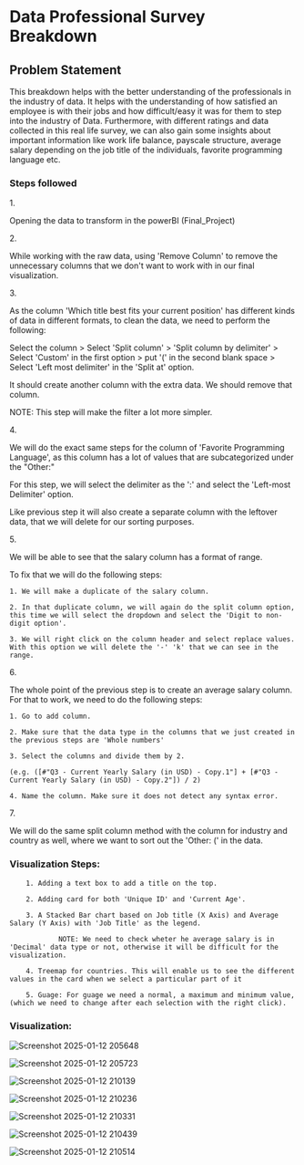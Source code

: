 # Data Professional Survey Breakdown


## Problem Statement

This breakdown helps with the better understanding of the professionals in the industry of data. It helps with the understanding of how satisfied an employee is with their jobs and how difficult/easy it was for them to step into the industry of Data. Furthermore, with different ratings and data collected in this real life survey, we can also gain some insights about important information like work life balance, payscale structure, average salary depending on the job title of the individuals, favorite programming language etc.


### Steps followed 

1. 

Opening the data to transform in the powerBI (Final_Project)


2. 

While working with the raw data, using 'Remove Column' to remove the unnecessary columns that we don't want to work with in our final visualization.


3. 

As the column 'Which title best fits your current position' has different kinds of data in different formats, to clean the
data, we need to perform the following:

Select the column > Select 'Split column' > 'Split column by delimiter' > Select 'Custom' in the first option > put '(' in the second blank space > Select 'Left most delimiter' in the 'Split at' option.

It should create another column with the extra data. We should remove that column.

NOTE: This step will make the filter a lot more simpler.


4. 

We will do the exact same steps for the column of 'Favorite Programming Language', as this column has a lot of
values that are subcategorized under the "Other:"

For this step, we will select the delimiter as the ':' and select the 'Left-most Delimiter' option.

Like previous step it will also create a separate column with the leftover data, that we will delete for our sorting
purposes.



5. 

We will be able to see that the salary column has a format of range.

To fix that we will do the following steps:

	1. We will make a duplicate of the salary column.

	2. In that duplicate column, we will again do the split column option, this time we will select the dropdown and select the 'Digit to non-digit option'.

	3. We will right click on the column header and select replace values. With this option we will delete the '-' 'k' that we can see in the range.



6. 

The whole point of the previous step is to create an average salary column. For that to work, we need to do the
following steps:

	1. Go to add column.

	2. Make sure that the data type in the columns that we just created in the previous steps are 'Whole numbers'

	3. Select the columns and divide them by 2. 

	(e.g. ([#"Q3 - Current Yearly Salary (in USD) - Copy.1"] + [#"Q3 - Current Yearly Salary (in USD) - Copy.2"]) / 2)

	4. Name the column. Make sure it does not detect any syntax error.



7. 

We will do the same split column method with the column for industry and country as well, where we want to sort out the 'Other: (' in the data.



### Visualization Steps:


        1. Adding a text box to add a title on the top.

        2. Adding card for both 'Unique ID' and 'Current Age'.

        3. A Stacked Bar chart based on Job title (X Axis) and Average Salary (Y Axis) with 'Job Title' as the legend.

                NOTE: We need to check wheter he average salary is in 'Decimal' data type or not, otherwise it will be difficult for the visualization.

        4. Treemap for countries. This will enable us to see the different values in the card when we select a particular part of it

        5. Guage: For guage we need a normal, a maximum and minimum value, (which we need to change after each selection with the right click).




### Visualization:

![Screenshot 2025-01-12 205648](https://github.com/user-attachments/assets/e3beb02b-73d0-4e4d-aa00-c1dd410d8942)

![Screenshot 2025-01-12 205723](https://github.com/user-attachments/assets/30c5a37b-b11e-4d05-ac81-1e08dae1434f)


![Screenshot 2025-01-12 210139](https://github.com/user-attachments/assets/742c9581-9172-4643-a799-49b0a88a2e25)

![Screenshot 2025-01-12 210236](https://github.com/user-attachments/assets/7b5879dd-5c8e-4192-b3b7-df1d0808fab1)

![Screenshot 2025-01-12 210331](https://github.com/user-attachments/assets/352949eb-07ac-4a30-9550-57448d36b8c0)

![Screenshot 2025-01-12 210439](https://github.com/user-attachments/assets/a1079ef7-4124-41e8-a507-ca764e19240d)

![Screenshot 2025-01-12 210514](https://github.com/user-attachments/assets/a835e618-ff45-42c9-8cd6-614d742b9571)
